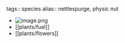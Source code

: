 tags:: species
alias:: nettlespurge, physic nut

- ![image.png](https://peach-geographical-bat-397.mypinata.cloud/ipfs/QmdPT4gKqudCA3XT5CBAM7Tzw8HEhz2YmCbgQs4FLFbVGm)
- [[plants/fuel]]
- [[plants/flowers]]